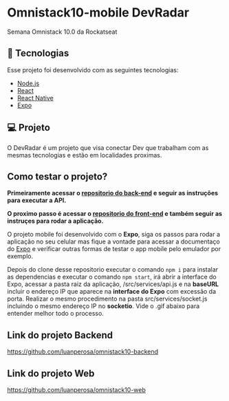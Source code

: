 # Omnistack10-mobile DevRadar
Semana Omnistack 10.0 da Rockatseat

## :rocket: Tecnologias

Esse projeto foi desenvolvido com as seguintes tecnologias:

- [Node.js](https://nodejs.org/en/)
- [React](https://reactjs.org)
- [React Native](https://facebook.github.io/react-native/)
- [Expo](https://expo.io/)

## 💻 Projeto

O DevRadar é um projeto que visa conectar Dev que trabalham com as mesmas tecnologias e estão em localidades proximas.

## Como testar o projeto?

<strong>Primeiramente acessar o [repositorio do back-end](https://github.com/luanperosa/omnistack10-backend) e seguir as instruções para executar a API.</strong>

<strong>O proximo passo é acessar o [repositorio do front-end](https://github.com/luanperosa/omnistack10-web) e também seguir as instruçes para rodar a aplicação.</strong>

O projeto mobile foi desenvolvido com o <strong>Expo</strong>, siga os passos para rodar a aplicação no seu celular mas fique a vontade para acessar a documentaço do [Expo](https://expo.io) e verificar outras formas de testar o app mobile pelo emulador por exemplo. 

Depois do clone desse repositorio executar o comando `npm i` para instalar as dependencias e executar o comando `npm start`, irá abrir a interface do Expo, acessar a pasta raiz da aplicação, /src/services/api.js e na <strong>baseURL</strong> incluir o endereço IP que aparece na <strong>interface do Expo</strong> com excessão da porta. Realizar o mesmo procedimento na pasta src/services/socket.js incluindo o mesmo endereço IP no <strong>socketio</strong>. Vide o .gif abaixo para entender melhor todo o processo. 

## Link do projeto Backend

https://github.com/luanperosa/omnistack10-backend


## Link do projeto Web

https://github.com/luanperosa/omnistack10-web
